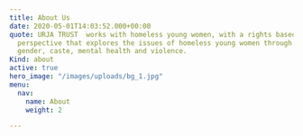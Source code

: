 ```yaml
---
title: About Us
date: 2020-05-01T14:03:52.000+00:00
quote: URJA TRUST  works with homeless young women, with a rights based intersectional
  perspective that explores the issues of homeless young women through the lens of
  gender, caste, mental health and violence.
Kind: about
active: true
hero_image: "/images/uploads/bg_1.jpg"
menu:
  nav:
    name: About
    weight: 2

---
```

